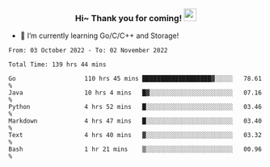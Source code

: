 <h3 align="center">
    Hi~ Thank you for coming!
    <img src="https://media.giphy.com/media/hvRJCLFzcasrR4ia7z/giphy.gif" width="25px">
</h3>

<!--
**pineapple-man/pineapple-man** is a ✨ _special_ ✨ repository because its `README.md` (this file) appears on your GitHub profile.

Here are some ideas to get you started:
- 🔭 I’m currently working on ...
- 🤔 I’m looking for help with ...
- 💬 Ask me about ...
- 📫 How to reach me: ...
- 😄 Pronouns: ...
- ⚡ Fun fact: 
- 👯 I’m looking to collaborate on kubernetes
-->
- 🌱 I’m currently learning Go/C/C++ and Storage!

<!--START_SECTION:waka-->

```text
From: 03 October 2022 - To: 02 November 2022

Total Time: 139 hrs 44 mins

Go                   110 hrs 45 mins ███████████████████▓░░░░░   78.61 %
Java                 10 hrs 4 mins   █▓░░░░░░░░░░░░░░░░░░░░░░░   07.16 %
Python               4 hrs 52 mins   █░░░░░░░░░░░░░░░░░░░░░░░░   03.46 %
Markdown             4 hrs 47 mins   █░░░░░░░░░░░░░░░░░░░░░░░░   03.40 %
Text                 4 hrs 40 mins   ▓░░░░░░░░░░░░░░░░░░░░░░░░   03.32 %
Bash                 1 hr 21 mins    ▒░░░░░░░░░░░░░░░░░░░░░░░░   00.96 %
```

<!--END_SECTION:waka-->
